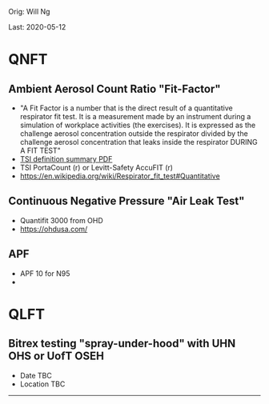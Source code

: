 Orig: Will Ng

Last: 2020-05-12

# QNFT 
## Ambient Aerosol Count Ratio "Fit-Factor"
- "A Fit Factor is a number that is the direct result of a quantitative respirator fit test. It is a measurement made by an instrument during a simulation of workplace activities (the exercises). It is expressed as the challenge aerosol concentration outside the respirator divided by the challenge aerosol concentration that leaks inside the respirator DURING A FIT TEST"
- [TSI definition summary PDF](https://www.google.com/url?sa=t&rct=j&q=&esrc=s&source=web&cd=3&cad=rja&uact=8&ved=2ahUKEwihsouLm7HpAhUWbs0KHRHCBpMQFjACegQIDRAE&url=https%3A%2F%2Fwww.tsi.com%2Fgetmedia%2Ff07681c1-a465-40d0-9add-85cc5813f0ad%2FFit-Factors-vs-Protection-Factors-App-Note-(ITI-023)-US%3Fext%3D.pdf&usg=AOvVaw3s32OvQ2Q70hH9d0vOneBu)
- TSI PortaCount (r) or Levitt-Safety AccuFIT (r)
- https://en.wikipedia.org/wiki/Respirator_fit_test#Quantitative

## Continuous Negative Pressure "Air Leak Test"
- Quantifit 3000 from OHD
- https://ohdusa.com/

## APF
- APF 10 for N95
- 

# QLFT
## Bitrex testing "spray-under-hood" with UHN OHS or UofT OSEH
- Date TBC
- Location TBC


___

